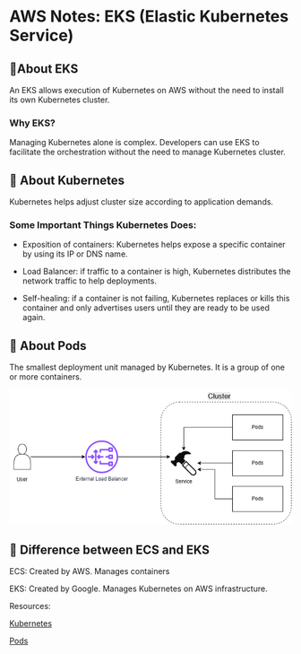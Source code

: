 

# AWS Notes: EKS (Elastic Kubernetes Service)



## 🤔About EKS



An EKS allows execution of Kubernetes on AWS without the need to install its own Kubernetes cluster. 



### Why EKS?

Managing Kubernetes alone is complex. Developers can use EKS to facilitate the orchestration without the need to manage Kubernetes cluster.



## 🤔 About Kubernetes

Kubernetes helps adjust cluster size according to application demands.



### Some Important Things Kubernetes Does:

- Exposition of containers: Kubernetes helps expose a specific container by using its IP or DNS name.



- Load Balancer: if traffic to a container is high, Kubernetes distributes the network traffic to help deployments.



- Self-healing: if a container is not failing, Kubernetes replaces or kills this container and only advertises users until they are ready to be used again.



## 🤔 About Pods

The smallest deployment unit managed by Kubernetes. It is a group of one or more containers.



![pods](pods.png)





## 🤔 Difference between ECS and EKS

ECS: Created by AWS. Manages containers

EKS: Created by Google. Manages Kubernetes on AWS infrastructure. 







Resources:



[Kubernetes](https://kubernetes.io/docs/concepts/overview/)



[Pods](https://kubernetes.io/docs/concepts/workloads/pods/)





